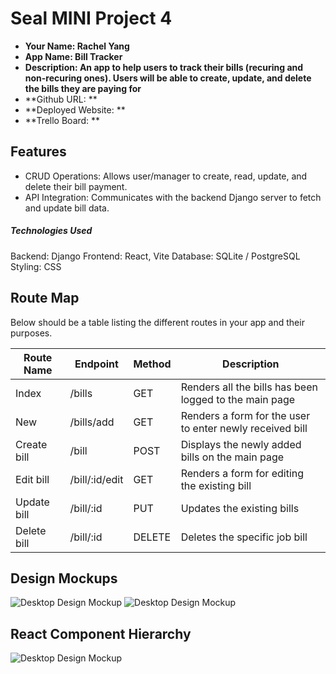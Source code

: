 # Seal MINI Project 4

- **Your Name: Rachel Yang** 
- **App Name: Bill Tracker**
- **Description: An app to help users to track their bills (recuring and non-recuring ones). Users will be able to create, update, and delete the bills they are paying for**
- **Github URL: **
- **Deployed Website: **
- **Trello Board: **

## Features
- CRUD Operations: Allows user/manager to create, read, update, and delete their bill payment.
- API Integration: Communicates with the backend Django server to fetch and update bill data.

##### Technologies Used
Backend: Django
Frontend: React, Vite
Database: SQLite / PostgreSQL
Styling: CSS

## Route Map

Below should be a table listing the different routes in your app and their purposes.

| Route Name | Endpoint | Method | Description |
|------------|----------|--------|-------------|
| Index | /bills | GET | Renders all the bills has been logged to the main page|
| New | /bills/add | GET | Renders a form for the user to enter newly received bill|
| Create bill | /bill | POST | Displays the newly added bills on the main page|
| Edit bill | /bill/:id/edit | GET | Renders a form for editing the existing bill|
| Update bill | /bill/:id | PUT | Updates the existing bills|
| Delete bill | /bill/:id | DELETE | Deletes the specific job bill|


## Design Mockups

![Desktop Design Mockup](https://i.imgur.com/bCr7jVY.png)
![Desktop Design Mockup](https://i.imgur.com/9qW19Xx.png)

## React Component Hierarchy
![Desktop Design Mockup](https://i.imgur.com/wbsffPT.png)